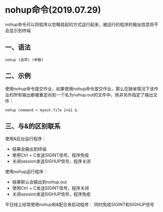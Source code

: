 # nohup命令(2019.07.29)

nohup命令可以将程序以忽略挂起的方式运行起来，被运行的程序的输出信息将不会显示到终端

## 一、语法

`nohup (选项) (参数)`

## 二、示例

使用nohup命令提交作业，如果使用nohup命令提交作业，那么在缺省情况下该作业的所有输出都被重定向到一个名为nohup.out的文件中，除非另外指定了输出文件：

```
nohup command > myout.file 2>&1 &
```

## 三、与&的区别联系

使用&后台运行程序：
- 结果会输出到终端
- 使用Ctrl + C发送SIGINT信号，程序免疫
- 关闭session发送SIGHUP信号，程序关闭

使用nohup运行程序：
- 结果默认会输出到nohup.out
- 使用Ctrl + C发送SIGINT信号，程序关闭
- 关闭session发送SIGHUP信号，程序免疫


平日线上经常使用nohup和&配合来启动程序：
同时免疫SIGINT和SIGHUP信号